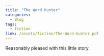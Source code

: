 ```yaml
---
title: "The Word Hunter"
categories:
  - Blog
tags:
  - fiction
link: /assets/fiction/The-Word-hunter.pdf
---
```

Reasonably pleased with this little story.
